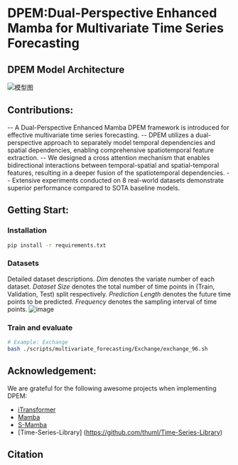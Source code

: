 # DPEM:Dual-Perspective Enhanced Mamba for Multivariate Time Series Forecasting
## DPEM Model Architecture
![模型图](https://github.com/user-attachments/assets/4ea7d8f0-306e-4cbd-8241-de278e360a08)
## Contributions:

-- A Dual-Perspective Enhanced Mamba DPEM framework is introduced for effective multivariate time series forecasting.
-- DPEM utilizes a dual-perspective approach to separately model temporal dependencies and spatial dependencies, enabling comprehensive spatiotemporal feature extraction.
-- We designed a cross attention mechanism that enables bidirectional interactions between temporal-spatial and spatial-temporal features, resulting in a deeper fusion of the spatiotemporal dependencies.
-- Extensive experiments conducted on 8 real-world datasets demonstrate superior performance compared to SOTA baseline models.

## Getting Start:
### Installation
```bash
pip install -r requirements.txt
```
### Datasets
Detailed dataset descriptions. $Dim$ denotes the variate number of each dataset. $Dataset$ $Size$ denotes the total number of time points in (Train, Validation, Test) split respectively. $Prediction$ $Length$ denotes the future time points to be predicted. $Frequency$ denotes the sampling interval of time points.
![image](https://github.com/user-attachments/assets/d4134d1b-d261-43f2-8fba-782bc4de4a4e)

### Train and evaluate

```bash
# Example: Exchange
bash ./scripts/multivariate_forecasting/Exchange/exchange_96.sh
```


## Acknowledgement:

We are grateful for the following awesome projects when implementing DPEM:

- [iTransformer](https://github.com/thuml/iTransformer)
- [Mamba](https://github.com/state-spaces/mamba)
- [S-Mamba](https://github.com/wzhwzhwzh0921/S-D-Mamba)
- [Time-Series-Library] (https://github.com/thuml/Time-Series-Library)

## Citation  


